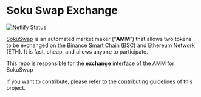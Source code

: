 # Soku Swap Exchange

[![Netlify Status](https://api.netlify.com/api/v1/badges/c6ef7e73-4a84-410d-83b0-b89326787dff/deploy-status)](https://app.netlify.com/sites/swap-master/deploys)

[SokuSwap](https://sokuswap.finance/) is an automated market maker (“**AMM**”) that allows two tokens to be exchanged on the [Binance Smart Chain](https://www.binance.org/en/smartChain) (BSC) and Ethereum Network (ETH). It is fast, cheap, and allows anyone to participate.

This repo is responsible for the **exchange** interface of the AMM for SokuSwap

If you want to contribute, please refer to the [contributing guidelines](./CONTRIBUTING.md) of this project.
